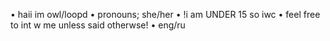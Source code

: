 • haii im owl/loopd
• pronouns; she/her
• !i am UNDER 15 so iwc
• feel free to int w me unless said otherwse!
• eng/ru

<!---
owlxsu/owlxsu is a ✨ special ✨ repository because its `README.md` (this file) appears on your GitHub profile.
You can click the Preview link to take a look at your changes.
--->
